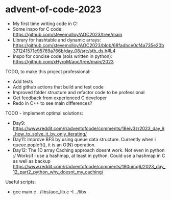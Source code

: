 # advent-of-code-2023
- My first time writing code in C!
- Some inspo for C code: https://github.com/stevemolloy/AOC2023/tree/main
- Library for hashtable and dynamic arrays: https://github.com/stevemolloy/AOC2023/blob/68fadbce0cf4a735e20b371241571e95769a766b/day_08/src/stb_ds.h#L4
- Inspo for concise code (sols written in python): https://github.com/xHyroM/aoc/tree/main/2023



TODO, to make this project professional:
- Add tests
- Add github actions that build and test code
- Improved folder structure and refactor code to be professional
- Get feedback from experienced C developer
- Redo in C++ to see main differences?

TODO - implement optimal solutions:
- Day9: https://www.reddit.com/r/adventofcode/comments/18eiv3z/2023_day_9_how_to_solve_it_by_only_iterating/
- Day11: Improve BFS by using queue data structure. Currently when i queue.popleft(), it is an O(N) operation.
- Day12: The 1D array Caching approach doesnt work. Not even in python :/ Worksif i use a hashmap, at least in python. Could use a hashmap in C as well as backup https://www.reddit.com/r/adventofcode/comments/190umq6/2023_day_12_part2_python_why_doesnt_my_caching/


Useful scripts:
- gcc main.c ../libs/aoc_lib.c -I ../libs
